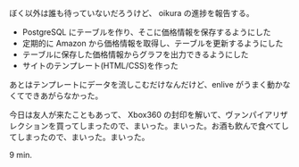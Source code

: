 ぼく以外は誰も待っていないだろうけど、 oikura の進捗を報告する。

- PostgreSQL にテーブルを作り、そこに価格情報を保存するようにした
- 定期的に Amazon から価格情報を取得し、テーブルを更新するようにした
- テーブルに保存した価格情報からグラフを出力できるようにした
- サイトのテンプレート(HTML/CSS)を作った

あとはテンプレートにデータを流しこむだけなんだけど、enlive がうまく動かなくてできあがらなかった。

今日は友人が来たこともあって、 Xbox360 の封印を解いて、ヴァンパイアリザレクションを買ってしまったので、まいった。まいった。お酒も飲んで食べてしてしまったので、まいった。まいった。

9 min.

